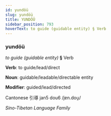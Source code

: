```yaml
---
id: yundöü
slug: yundöü
title: YUNDÖÜ
sidebar_position: 793
hoverText: to guide (guidable entity) § Verb
---
```


### yundöü

*to guide (guidable entity)* **§** Verb

**Verb**: to guide/lead/direct

**Noun**: guidable/leadable/directable entity

**Modifier**: guided/lead/directed

Cantonese 引導 jan5 dou6 /jɐn.dou̯/

*Sino-Tibetan Language Family*